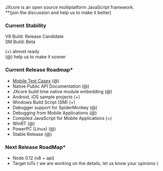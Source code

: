 
JXcore is an open source multiplatform JavaScript framework.  
**(join the discussion and help us to make it better)

### Current Stability
V8 Build: Release Candidate  
SM Build: Beta

(+) almost ready  
(@) help us to make it sooner

### Current Release Roadmap*
* [Mobile Test Cases](https://github.com/jxcore/jxcore/blob/master/doc/TODO%20-%20Testing.md) (@)
* Native Public API Documentation (@)
* JXcore build time native module embedding (@)
* Android, iOS sample projects (+)
* Windows Build Script (SM) (+)
* Debugger support for SpiderMonkey (@)
* Debugging from Mobile Applications (@)
* Compiled JavaScript for Mobile Applications (+)
* WinRT (@)
* PowerPC (Linux) (@)
* Stable Release (@)


### Next Release RoadMap* 
 * Node 0.12 (v8 + api) 
 * Target IoTs ( we are working on the details, let us know your opinions )     

